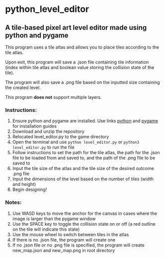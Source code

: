 # python_level_editor

## A tile-based pixel art level editor made using python and pygame

This program uses a tile atlas and allows you to place tiles according to the tile atlas.

Upon exit, this program will save a .json file containing tile information (index within tile atlas and boolean value storing the collision state of the tile).

The program will also save a .png file based on the inputted size containing the created level.

This program **does not** support multiple layers.

### Instructions:

1. Ensure python and pygame are installed. Use links [python](https://www.python.org/) and [pygame](https://www.pygame.org/wiki/GettingStarted) for installation guides
2. Download and unzip the repository
3. Relocated level_editor.py to the game directory
4. Open the terminal and use ```python level_editor.py``` or ```python3 level_editor.py``` to run the file
5. Follow instructions to set the path for the tile atlas, the path for the .json file to be loaded from and saved to, and the path of the .png file to be saved to
6. Input the tile size of the atlas and the tile size of the desired outcome .png file
7. Input the dimensions of the level based on the number of tiles (width and height)
8. Begin designing!

### Notes:

1. Use WASD keys to move the anchor for the canvas in cases where the image is larger than the pygame window
2. Use the SPACE key to toggle the collision state on or off (a red outline on the tile will indicate this state)
3. Use the mouse wheel to switch between tiles in the atlas
4. If there is no .json file, the program will create one
5. If no .json file or no .png file is specified, the program will create new_map.json and new_map.png in root directory
